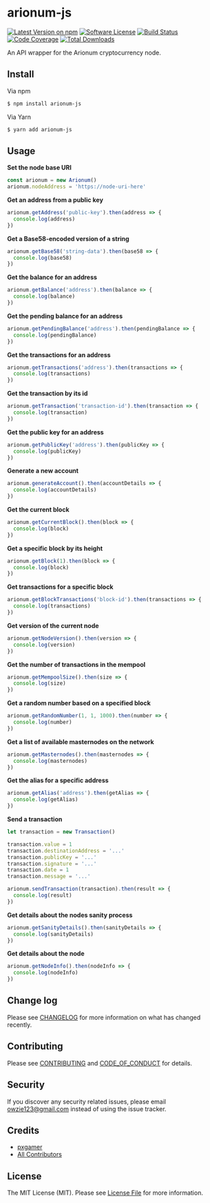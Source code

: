 # arionum-js

[![Latest Version on npm][ico-version]][link-npm]
[![Software License][ico-license]](LICENSE.md)
[![Build Status][ico-travis]][link-travis]
[![Code Coverage][ico-code-quality]][link-code-quality]
[![Total Downloads][ico-downloads]][link-downloads]

An API wrapper for the Arionum cryptocurrency node.

## Install

Via npm

```bash
$ npm install arionum-js
```

Via Yarn

```bash
$ yarn add arionum-js
```

## Usage

**Set the node base URI**

```js
const arionum = new Arionum()
arionum.nodeAddress = 'https://node-uri-here'
```

**Get an address from a public key**

```js
arionum.getAddress('public-key').then(address => {
  console.log(address)
})
```

**Get a Base58-encoded version of a string**

```js
arionum.getBase58('string-data').then(base58 => {
  console.log(base58)
})
```

**Get the balance for an address**

```js
arionum.getBalance('address').then(balance => {
  console.log(balance)
})
```

**Get the pending balance for an address**

```js
arionum.getPendingBalance('address').then(pendingBalance => {
  console.log(pendingBalance)
})
```

**Get the transactions for an address**

```js
arionum.getTransactions('address').then(transactions => {
  console.log(transactions)
})
```

**Get the transaction by its id**

```js
arionum.getTransaction('transaction-id').then(transaction => {
  console.log(transaction)
})
```

**Get the public key for an address**

```js
arionum.getPublicKey('address').then(publicKey => {
  console.log(publicKey)
})
```

**Generate a new account**

```js
arionum.generateAccount().then(accountDetails => {
  console.log(accountDetails)
})
```

**Get the current block**

```js
arionum.getCurrentBlock().then(block => {
  console.log(block)
})
```

**Get a specific block by its height**

```js
arionum.getBlock(1).then(block => {
  console.log(block)
})
```

**Get transactions for a specific block**

```js
arionum.getBlockTransactions('block-id').then(transactions => {
  console.log(transactions)
})
```

**Get version of the current node**

```js
arionum.getNodeVersion().then(version => {
  console.log(version)
})
```

**Get the number of transactions in the mempool**

```js
arionum.getMempoolSize().then(size => {
  console.log(size)
})
```

**Get a random number based on a specified block**

```js
arionum.getRandomNumber(1, 1, 1000).then(number => {
  console.log(number)
})
```

**Get a list of available masternodes on the network**

```js
arionum.getMasternodes().then(masternodes => {
  console.log(masternodes)
})
```

**Get the alias for a specific address**

```js
arionum.getAlias('address').then(getAlias => {
  console.log(getAlias)
})
```

**Send a transaction**

```js
let transaction = new Transaction()

transaction.value = 1
transaction.destinationAddress = '...'
transaction.publicKey = '...'
transaction.signature = '...'
transaction.date = 1
transaction.message = '...'

arionum.sendTransaction(transaction).then(result => {
  console.log(result)
})
```

**Get details about the nodes sanity process**

```js
arionum.getSanityDetails().then(sanityDetails => {
  console.log(sanityDetails)
})
```

**Get details about the node**

```js
arionum.getNodeInfo().then(nodeInfo => {
  console.log(nodeInfo)
})
```

## Change log

Please see [CHANGELOG](CHANGELOG.md) for more information on what has changed recently.

## Contributing

Please see [CONTRIBUTING](.github/CONTRIBUTING.md) and [CODE_OF_CONDUCT](.github/CODE_OF_CONDUCT.md) for details.

## Security

If you discover any security related issues, please email owzie123@gmail.com instead of using the issue tracker.

## Credits

- [pxgamer][link-author]
- [All Contributors][link-contributors]

## License

The MIT License (MIT). Please see [License File](LICENSE.md) for more information.

[ico-version]: https://img.shields.io/npm/v/arionum-js.svg?style=flat-square
[ico-license]: https://img.shields.io/badge/license-MIT-brightgreen.svg?style=flat-square
[ico-travis]: https://img.shields.io/travis/pxgamer/arionum-js/master.svg?style=flat-square
[ico-code-quality]: https://img.shields.io/codecov/c/github/pxgamer/arionum-js.svg?style=flat-square
[ico-downloads]: https://img.shields.io/npm/dt/arionum-js.svg?style=flat-square

[link-npm]: https://www.npmjs.com/package/arionum-js
[link-travis]: https://travis-ci.com/pxgamer/arionum-js
[link-code-quality]: https://codecov.io/gh/pxgamer/arionum-js
[link-downloads]: https://www.npmjs.com/package/arionum-js
[link-author]: https://github.com/pxgamer
[link-contributors]: ../../contributors
